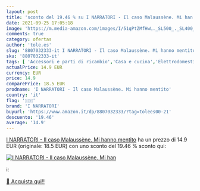 ```yaml
---
layout: post
title: 'sconto del 19.46 % su I NARRATORI - Il caso Malaussène. Mi han  '
date: 2021-09-25 17:05:18
image: 'https://m.media-amazon.com/images/I/51qPtZMfHwL._SL500_._SL400_.jpg'
comments: true
category: ofertas
author: 'tole.es'
slug: '8807032333-it I NARRATORI - Il caso Malaussène. Mi hanno mentito'
sku: '8807032333-it'
tags: [ 'Accessori e parti di ricambio','Casa e cucina','Elettrodomestici','Letteratura e narrativa','Libri','Narrativa contemporanea','Narrativa di genere','Narrativa letteraria','i narratori', ]
actualPrice: 14.9 EUR
currency: EUR
price: 14.9
comparePrice: 18.5 EUR
prodname: 'I NARRATORI - Il caso Malaussène. Mi hanno mentito'
country: 'it'
flag: '🇮🇹'
brand: 'I NARRATORI'
buyurl: 'https://www.amazon.it/dp/8807032333/?tag=tolees00-21'
descuento: '19.46'
average: '14.9'
---
```


[I NARRATORI - Il caso Malaussène. Mi hanno mentito](https://www.amazon.it/dp/8807032333/?tag=tolees00-21) ha un prezzo di 14.9 EUR (originale: 18.5 EUR) con uno sconto del 19.46 % sconto qui:

[![I NARRATORI - Il caso Malaussène. Mi han](https://m.media-amazon.com/images/I/51qPtZMfHwL._SL500_._SL400_.jpg)](https://www.amazon.it/dp/8807032333/?tag=tolees00-21)

ℹ️:


[🛒 Acquista qui!!](https://www.amazon.it/dp/8807032333/?tag=tolees00-21)

